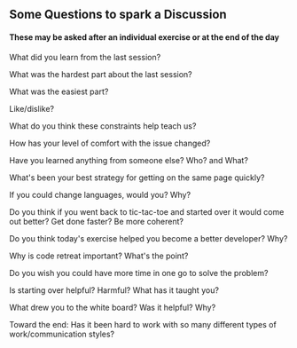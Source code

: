 ## Some Questions to spark a Discussion

#### These may be asked after an individual exercise or at the end of the day

What did you learn from the last session?

What was the hardest part about the last session?

What was the easiest part?

Like/dislike?

What do you think these constraints help teach us?

How has your level of comfort with the issue changed?

Have you learned anything from someone else? Who? and What?

What's been your best strategy for getting on the same page quickly?

If you could change languages, would you? Why?

Do you think if you went back to tic-tac-toe and started over it would come out better? Get done faster? Be more coherent?

Do you think today's exercise helped you become a better developer? Why?

Why is code retreat important? What's the point?

Do you wish you could have more time in one go to solve the problem?

Is starting over helpful? Harmful? What has it taught you?

What drew you to the white board? Was it helpful? Why?

Toward the end: Has it been hard to work with so many different types of work/communication styles?
